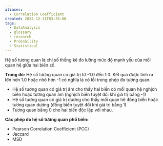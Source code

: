 ```yaml
---
aliases:
  - Correlation Coefficient
created: 2024-12-11T03:35:00
tags:
  - DataAnalysis
  - glossary
  - research
  - Probability
  - Statistical
---
```

Hệ số tương quan là chỉ số thống kê đo lường mức độ mạnh yếu của mối quan hệ giữa hai biến số.

**Trong đó:**
Hệ số tương quan có giá trị từ -1.0 đến 1.0. Kết quả được tính ra lớn hơn 1.0 hoặc nhỏ hơn -1 có nghĩa là có lỗi trong phép đo tương quan.
- Hệ số tương quan có giá trị âm cho thấy hai biến có mối quan hệ nghịch biến hoặc tương quan âm (nghịch biến tuyệt đối khi giá trị bằng -1)
- Hệ số tương quan có giá trị dương cho thấy mối quan hệ đồng biến hoặc tương quan dương (đồng biến tuyệt đối khi giá trị bằng 1)
- Tương quan bằng 0 cho hai biến độc lập với nhau.

**Các phép đo hệ số tương quan phổ biến:**
- Pearson Correlation Coefficient (PCC)
- Jaccard
- MSD
